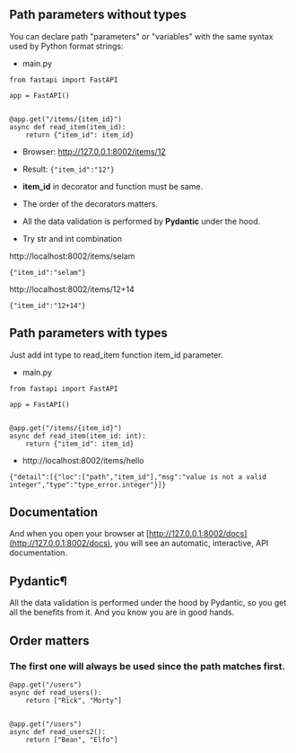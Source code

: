## Path parameters without types
You can declare path "parameters" or "variables" with the same syntax used by Python format strings:
- main.py
```
from fastapi import FastAPI

app = FastAPI()


@app.get("/items/{item_id}")
async def read_item(item_id):
    return {"item_id": item_id}
```

- Browser: http://127.0.0.1:8002/items/12   

- Result: ` {"item_id":"12"} ` 

- **item_id** in decorator and function must be same.

- The order of the decorators matters.

- All the data validation is performed by **Pydantic** under the hood.

- Try str and int combination

http://localhost:8002/items/selam

` {"item_id":"selam"} `

http://localhost:8002/items/12+14

`{"item_id":"12+14"}`

## Path parameters with types
Just add int type to read_item function item_id parameter.
- main.py
```
from fastapi import FastAPI

app = FastAPI()


@app.get("/items/{item_id}")
async def read_item(item_id: int):
    return {"item_id": item_id}
```

- http://localhost:8002/items/hello

` {"detail":[{"loc":["path","item_id"],"msg":"value is not a valid integer","type":"type_error.integer"}]} `

## Documentation
And when you open your browser at [http://127.0.0.1:8002/docs](http://127.0.0.1:8002/docs), you will see an automatic, interactive, API documentation.

## Pydantic¶
All the data validation is performed under the hood by Pydantic, so you get all the benefits from it. And you know you are in good hands.

## Order matters
### The first one will always be used since the path matches first.
```commandline
@app.get("/users")
async def read_users():
    return ["Rick", "Morty"]


@app.get("/users")
async def read_users2():
    return ["Bean", "Elfo"]
```

